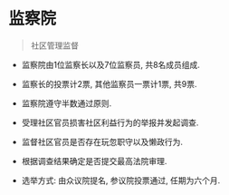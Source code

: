 # 监察院

> 社区管理监督

* 监察院由1位监察长以及7位监察员, 共8名成员组成.

* 监察长的投票计2票, 其他监察员一票计1票, 共9票.

* 监察院遵守半数通过原则.

* 受理社区官员损害社区利益行为的举报并发起调查.

* 监督社区官员是否存在玩忽职守以及懒政行为.

* 根据调查结果确定是否提交最高法院审理.

* 选举方式: 由众议院提名, 参议院投票通过, 任期为六个月.